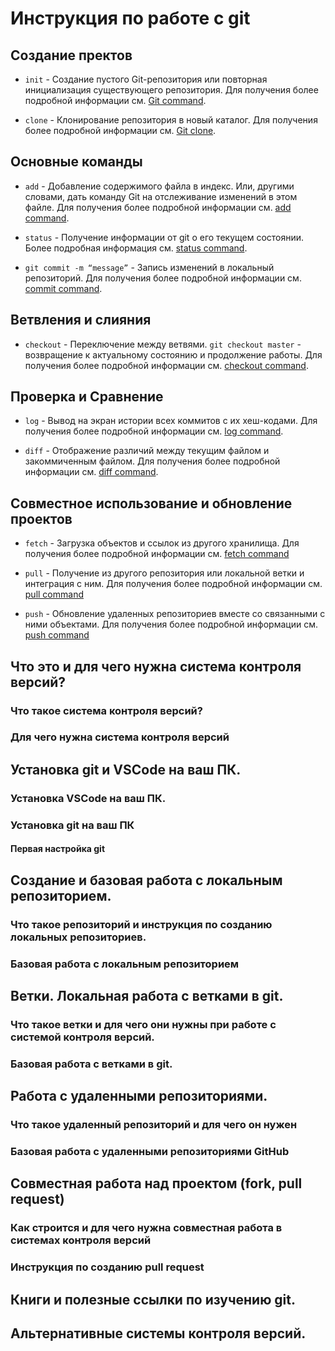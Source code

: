 # Инструкция по работе с git
 
##  Cоздание пректов

* `init` - Создание пустого Git-репозитория или повторная инициализация существующего репозитория.
Для получения более подробной информации см. [Git command](https://git-scm.com/docs/git-init).

* `clone` - Клонирование репозитория в новый каталог.
Для получения более подробной информации см. [Git сlone](https://git-scm.com/docs/git-clone).


## Основные команды

* `add` - Добавление содержимого файла в индекс. Или, другими словами, дать команду Git на отслеживание изменений в этом файле.
Для получения более подробной информации см. [add command](https://git-scm.com/docs/git-add). 

* `status` - Получение информации от git о его текущем состоянии.
Более подробная информация см. [status command](https://git-scm.com/docs/git-status).

* `git commit -m “message”` - Запись изменений в локальный репозиторий.
Для получения более подробной информации см. [commit command](https://git-scm.com/docs/git-commit). 

## Ветвления и слияния

* `checkout` - Переключение между ветвями. `git checkout master` - возвращение к актуальному состоянию и продолжение работы.
Для получения более подробной информации см. [checkout command](https://git-scm.com/docs/git-checkout). 

## Проверка и Сравнение

* `log` - Вывод на экран истории всех коммитов с их хеш-кодами.
Для получения более подробной информации см. [log command](https://git-scm.com/docs/git-log). 

* `diff` - Отображение различий между текущим файлом и закоммиченным файлом.  Для получения более подробной информации см. [diff command](https://git-scm.com/docs/git-diff).

## Совместное использование и обновление проектов

* `fetch` - Загрузка объектов и ссылок из другого хранилища.
Для получения более подробной информации см. [fetch command](https://git-scm.com/docs/git-fetch) 

* `pull` - Получение из другого репозитория или локальной ветки и интеграция с ним. Для получения более подробной информации см. [pull command](https://git-scm.com/docs/git-pull)

* `push` - Обновление удаленных репозиториев вместе со связанными с ними объектами. Для получения более подробной информации см. [push command](https://git-scm.com/docs/git-push)

## Что это и для чего нужна система контроля версий?

### Что такое система контроля версий?

### Для чего нужна система контроля версий

## Установка git и VSCode на ваш ПК.

### Установка VSCode на ваш ПК.

### Установка git на ваш ПК

#### Первая настройка git

## Создание и базовая работа с локальным репозиторием.

### Что такое репозиторий и инструкция по созданию локальных репозиториев.

### Базовая работа с локальным репозиторием

## Ветки. Локальная работа с ветками в git.

### Что такое ветки и для чего они нужны при работе с системой контроля версий.

### Базовая работа с ветками в git.

## Работа с удаленными репозиториями.

### Что такое удаленный репозиторий и для чего он нужен

### Базовая работа с удаленными репозиториями GitHub

## Совместная работа над проектом (fork, pull request)

### Как строится и для чего нужна совместная работа в системах контроля версий

### Инструкция по созданию pull request

## Книги и полезные ссылки по изучению git.

## Альтернативные системы контроля версий.
